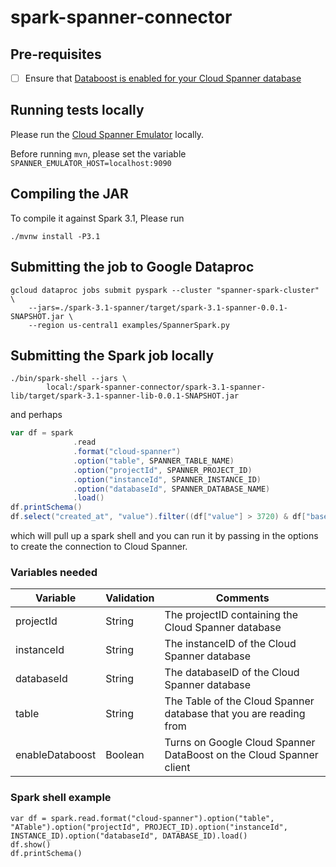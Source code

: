 # spark-spanner-connector

## Pre-requisites
- [ ] Ensure that [Databoost is enabled for your Cloud Spanner database](https://cloud.google.com/spanner/docs/databoost/databoost-applications#before_you_begin)

## Running tests locally
Please run the [Cloud Spanner Emulator](https://cloud.google.com/spanner/docs/emulator) locally.

Before running `mvn`, please set the variable `SPANNER_EMULATOR_HOST=localhost:9090`

## Compiling the JAR
To compile it against Spark 3.1, Please run
```shell
./mvnw install -P3.1
```

## Submitting the job to Google Dataproc
```shell
gcloud dataproc jobs submit pyspark --cluster "spanner-spark-cluster" \
    --jars=./spark-3.1-spanner/target/spark-3.1-spanner-0.0.1-SNAPSHOT.jar \
    --region us-central1 examples/SpannerSpark.py
```

## Submitting the Spark job locally
```shell
./bin/spark-shell --jars \
        local:/spark-spanner-connector/spark-3.1-spanner-lib/target/spark-3.1-spanner-lib-0.0.1-SNAPSHOT.jar
```

and perhaps

```scala
var df = spark
              .read
              .format("cloud-spanner")
              .option("table", SPANNER_TABLE_NAME)
              .option("projectId", SPANNER_PROJECT_ID)
              .option("instanceId", SPANNER_INSTANCE_ID)
              .option("databaseId", SPANNER_DATABASE_NAME)
              .load()
df.printSchema()
df.select("created_at", "value").filter((df["value"] > 3720) & df["base_cur"] == "USD").show()
```

which will pull up a spark shell and you can run it by passing in the options
to create the connection to Cloud Spanner.

### Variables needed

Variable|Validation|Comments
---|---|---
projectId|String|The projectID containing the Cloud Spanner database
instanceId|String|The instanceID of the Cloud Spanner database
databaseId|String|The databaseID of the Cloud Spanner database
table|String|The Table of the Cloud Spanner database that you are reading from
enableDataboost|Boolean|Turns on Google Cloud Spanner DataBoost on the Cloud Spanner client


### Spark shell example
```shell
var df = spark.read.format("cloud-spanner").option("table", "ATable").option("projectId", PROJECT_ID).option("instanceId", INSTANCE_ID).option("databaseId", DATABASE_ID).load()
df.show()
df.printSchema()
```
